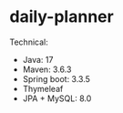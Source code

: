 # daily-planner

Technical:
- Java: 17
- Maven: 3.6.3
- Spring boot: 3.3.5
- Thymeleaf
- JPA + MySQL: 8.0